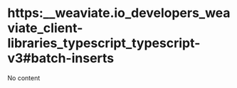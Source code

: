 # https:\_\_weaviate.io_developers_weaviate_client-libraries_typescript_typescript-v3#batch-inserts

No content
